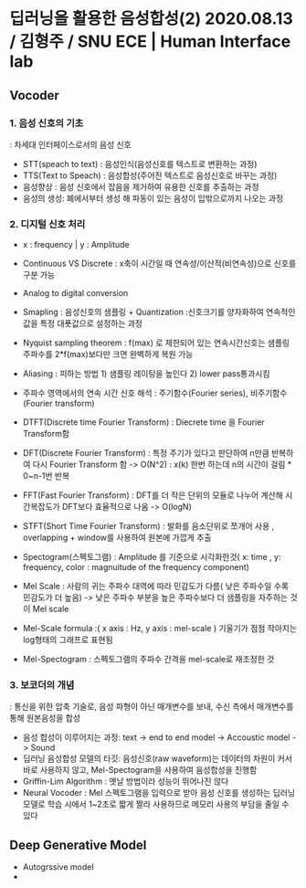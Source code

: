 # 딥러닝을 활용한 음성합성(2) 2020.08.13 / 김형주 / SNU ECE | Human Interface lab

## Vocoder
### 1. 음성 신호의 기초
: 차세대 인터페이스로서의 음성 신호
- STT(speach to text) : 음성인식(음성신호를 텍스트로 변환하는 과정)
- TTS(Text to Speach) : 음성합성(주어진 텍스트로 음성신호로 바꾸는 과정)
- 음성향상 : 음성 신호에서 잡음을 제거하여 유용한 신호를 추출하는 과정
- 음성의 생성: 폐에서부터 생성 해 파동이 있는 음성이 입밖으로까지 나오는 과정

### 2. 디지털 신호 처리
- x : frequency | y : Amplitude
- Continuous VS Discrete : x축이 시간일 때 연속성/이산적(비연속성)으로 신호를 구분 가능
- Analog to digital conversion
- Smapling : 음성신호의 샘플링 + Quantization :신호크기를 양자화하여 연속적인 값을 특정 대푯값으로 설정하는 과정
- Nyquist sampling theorem : f(max) 로 제한되어 있는 연속시간신호는 샘플링 주파수를 2*f(max)보다만 크면 완벽하게 복원 가능 
- Aliasing : 피하는 방법 1) 샘플링 레이팅을 높인다 2) lower pass통과시킴
- 주파수 영역에서의 연속 시간 신호 해석 : 주기함수(Fourier series), 비주기함수(Fourier transform)
- DTFT(Discrete time Fourier Transform) : Diecrete time 을 Fourier Transform함
- DFT(Discrete Fourier Transform) : 특정 주기가 있다고 판단하여 n만큼 반복하여 다시 Fourier Transform 함 -> O(N^2) : x(k) 한번 하는데 n의 시간이 걸림 * 0~n-1번 반복
- FFT(Fast Fourier Transform) : DFT를 더 작은 단위의 모듈로 나누어 계산해 시간복잡도가 DFT보다 효율적으로 나옴 -> O(logN)
- STFT(Short Time Fourier Transform) : 발화를 음소단위로 쪼개어 사용 , overlapping + window를 사용하여 원본에 가깝게 추출

- Spectogram(스펙토그램) : Amplitude 를 기준으로 시각화한것( x: time , y: frequency, color : magnuitude of the frequency component)
- Mel Scale : 사람의 귀는 주파수 대역에 따라 민감도가 다름( 낮은 주파수일 수록 민감도가 더 높음) -> 낮은 주파수 부분을 높은 주파수보다 더 샘플링을 자주하는 것이 Mel scale
- Mel-Scale formula :( x axis : Hz, y axis : mel-scale ) 기울기가 점점 작아지는 log형태의 그래프로 표현됨
- Mel-Spectogram : 스펙토그램의 주파수 간격을 mel-scale로 재조정한 것

### 3. 보코더의 개념
: 통신을 위한 압축 기술로, 음성 파형이 아닌 매개변수를 보내, 수신 측에서 매개변수를 통해 원본음성을 합성
- 음성 합성이 이루어지는 과정: text -> end to end model -> Accoustic model -> Sound
- 딥러닝 음성합성 모델의 타깃: 음성신호(raw waveform)는 데이터의 차원이 커서 바로 사용하지 않고, Mel-Spectogram을 사용하여 음성합성을 진행함
- Griffin-Lim Algorithm : 옛날 방법이라 성능이 뛰어나진 않다
- Neural Vocoder : Mel 스펙토그램을 입력으로 받아 음성 신호를 생성하는 딥러닝 모델로 학습 시에서 1~2초로 짧게 짤라 사용하므로 메모리 사용의 부담을 줄일 수 있다

## Deep Generative Model
- Autogrssive model
-
